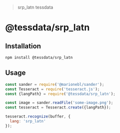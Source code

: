 > srp_latn tessdata

# @tessdata/srp_latn

## Installation

```
npm install @tessdata/srp_latn
```

## Usage

```js
const sander = require('@marionebl/sander');
const Tesseract = require('tesseract.js');
const {langPath} = require('@tessdata/srp_latn');

const image = sander.readFile('some-image.png');
const tesseract = Tesseract.create({langPath});

tesseract.recognize(buffer, {
  lang: 'srp_latn'
});
```
